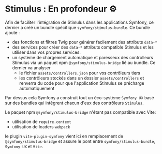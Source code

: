 # Stimulus : En profondeur ⚙️

Afin de faciliter l'intégration de Stimulus dans les applications Symfony, ce dernier a créé un bundle spécifique `symfony/stimulus-bundle`. Ce bundle ajoute :

- des fonctions et filtres Twig pour générer facilement des attributs `data-*`
- des services pour créer des `data-*` attributs compatible Stimulus et les utiliser dans vos propres services.
- un système de chargement automatique et paresseux des controlleurs Stimulus via un paquet npm `@symfony/stimulus-bridge` lié au bundle. Ce dernier va analyser
  - le fichier `assets/controllers.json` pour vos contrôleurs tiers
  - les contrôleurs stockés dans un dossier `assets/controllers`
et renverra du code pour que l'application Stimulus se précharge automatiquement

Par dessus cela Symfony a construit tout un éco-système `Symfony UX` basé sur des bundles qui intègrent chacun d'eux des contrôleurs `Stimulus`.

Le paquet npm `@symfony/stimulus-bridge` n'étant pas compatible avec Vite:
  - utilisation de `require.context`
  - utilisation de loaders `webpack`

le plugin `vite-plugin-symfony` vient ici en remplacement de `@symfony/stimulus-bridge` et assure le pont entre `symfony/stimulus-bundle`, `Symfony UX` et `Vite`.

